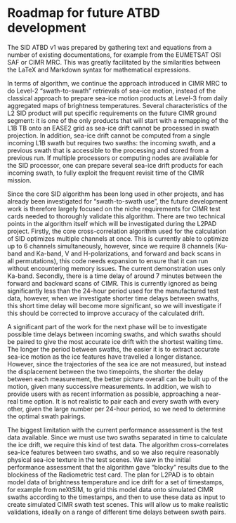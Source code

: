 # Roadmap for future ATBD development

The SID ATBD v1 was prepared by gathering text and equations from a number of existing documentations, for example from the EUMETSAT OSI SAF or CIMR MRC. This was greatly facilitated by the similarities between the LaTeX and Markdown syntax for mathematical expressions.

In terms of algorithm, we continue the approach introduced in CIMR MRC to do Level-2 “swath-to-swath” retrievals of sea-ice motion, instead of the classical approach to prepare sea-ice motion products at Level-3 from daily aggregated maps of brightness temperatures. Several characteristics of the L2 SID product will put specific requirements on the future CIMR ground segment: it is one of the only products that will start with a remapping of the L1B TB onto an EASE2 grid as sea-ice drift cannot be processed in swath projection. In addition, sea-ice drift cannot be computed from a single incoming L1B swath but requires two swaths: the incoming swath, and a previous swath that is accessible to the processing and stored from a previous run. If multiple processors or computing nodes are available for the SID processor, one can prepare several sea-ice drift products for each incoming swath, to fully exploit the frequent revisit time of the CIMR mission.   

Since the core SID algorithm has been long used in other projects, and has already been investigated for “swath-to-swath use”, the future development work is therefore largely focused on the niche requirements for CIMR test cards needed to thoroughly validate this algorithm. There are two technical points in the algorithm itself which will be investigated during the L2PAD project. Firstly, the core cross-correlation algorithm used for the calculation of SID optimizes multiple channels at once. This is currently able to optimize up to 6 channels simultaneously, however, since we require 8 channels (Ku-band and Ka-band, V and H-polarizations, and forward and back scans in all permutations), this code needs expansion to ensure that it can run without encountering memory issues. The current demonstration uses only Ka-band. Secondly, there is a time delay of around 7 minutes between the forward and backward scans of CIMR. This is currently ignored as being significantly less than the 24-hour period used for the manufactured test data, however, when we investigate shorter time delays between swaths, this short time delay will become more significant, so we will investigate if this should be corrected to improve accuracy of the calculated drift.

A significant part of the work for the next phase will be to investigate possible time delays between incoming swaths, and which swaths should be paired to give the most accurate ice drift with the shortest waiting time. The longer the period between swaths, the easier it is to extract accurate sea-ice motion as the ice features have travelled a longer distance. However, since the trajectories of the sea ice are not measured, but instead the displacement between the two timepoints, the shorter the delay between each measurement, the better picture overall can be built up of the motion, given many successive measurements. In addition, we wish to provide users with as recent information as possible, approaching a near-real time option. It is not realistic to pair each and every swath with every other, given the large number per 24-hour period, so we need to determine the optimal swath pairings.

The biggest limitation with the current performance assessment is the test data available. Since we must use two swaths separated in time to calculate the ice drift, we require this kind of test data. The algorithm cross-correlates sea-ice features between two swaths, and so we also require reasonably physical sea-ice texture in the test scenes. We saw in the initial performance assessment that the algorithm gave “blocky” results due to the blockiness of the Radiometric test card. The plan for L2PAD is to obtain model data of brightness temperature and ice drift for a set of timestamps, for example from neXtSIM, to grid this model data onto simulated CIMR swaths according to the timestamps, and then to use these data as input to create simulated CIMR swath test scenes. This will allow us to make realistic validations, ideally on a range of different time delays between swath pairs.
